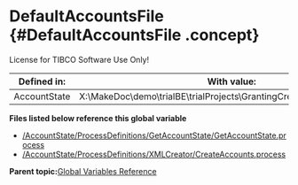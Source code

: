# DefaultAccountsFile {#DefaultAccountsFile .concept}

License for TIBCO Software Use Only!

|Defined in:|With value:|
|-----------|-----------|
|AccountState|X:\\MakeDoc\\demo\\trialBE\\trialProjects\\GrantingCredit\\XML\\Accounts.xml|

**Files listed below reference this global variable**

-   [/AccountState/ProcessDefinitions/GetAccountState/GetAccountState.process](../../../projects/AccountState/ProcessDefinitions/GetAccountState/GetAccountState.process.md)
-   [/AccountState/ProcessDefinitions/XMLCreator/CreateAccounts.process](../../../projects/AccountState/ProcessDefinitions/XMLCreator/CreateAccounts.process.md)

**Parent topic:**[Global Variables Reference](../../../crossref/globVars/globVarsRef/GV_globVarsRef.md)


